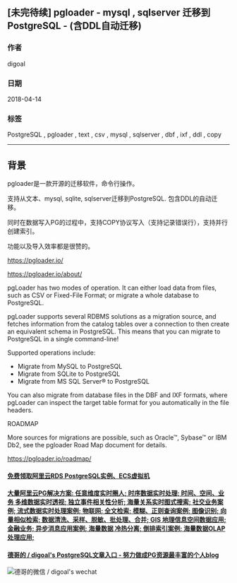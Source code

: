 ## [未完待续] pgloader - mysql , sqlserver 迁移到 PostgreSQL - (含DDL自动迁移)  
                                                               
### 作者                                                               
digoal                                                               
                                                               
### 日期                                                               
2018-04-14                                                             
                                                               
### 标签                                                               
PostgreSQL , pgloader , text , csv , mysql , sqlserver , dbf , ixf , ddl , copy     
                                                               
----                                                               
                                                               
## 背景      
pgloader是一款开源的迁移软件，命令行操作。  
  
支持从文本、mysql, sqlite, sqlserver迁移到PostgreSQL. 包含DDL的自动迁移。  
  
同时在数据写入PG的过程中，支持COPY协议写入（支持记录错误行），支持并行创建索引。  
  
功能以及导入效率都是很赞的。  
  
https://pgloader.io/  
  
https://pgloader.io/about/  
  
pgLoader has two modes of operation. It can either load data from files, such as CSV or Fixed-File Format; or migrate a whole database to PostgreSQL.  
  
pgLoader supports several RDBMS solutions as a migration source, and fetches information from the catalog tables over a connection to then create an equivalent schema in PostgreSQL. This means that you can migrate to PostgreSQL in a single command-line!  
  
Supported operations include:  
  
- Migrate from MySQL to PostgreSQL  
- Migrate from SQLite to PostgreSQL  
- Migrate from MS SQL Server® to PostgreSQL  
  
You can also migrate from database files in the DBF and IXF formats, where pgLoader can inspect the target table format for you automatically in the file headers.  
  
ROADMAP  
  
More sources for migrations are possible, such as Oracle™, Sybase™ or IBM Db2, see the pgloader Road Map document for details.  
  
https://pgloader.io/roadmap/  
  
  
  
  
  
  
  
  
  
  
  
  
  
  
  
  
  
  
  
  
  
  
  
  
  
  
  
  
  
  
  
  
  
  
  
  
  
  
#### [免费领取阿里云RDS PostgreSQL实例、ECS虚拟机](https://www.aliyun.com/database/postgresqlactivity "57258f76c37864c6e6d23383d05714ea")
  
  
#### [大量阿里云PG解决方案: 任意维度实时圈人; 时序数据实时处理; 时间、空间、业务 多维数据实时透视; 独立事件相关性分析; 海量关系实时图式搜索; 社交业务案例; 流式数据实时处理案例; 物联网; 全文检索; 模糊、正则查询案例; 图像识别; 向量相似检索; 数据清洗、采样、脱敏、批处理、合并; GIS 地理信息空间数据应用; 金融业务; 异步消息应用案例; 海量数据 冷热分离; 倒排索引案例; 海量数据OLAP处理应用;](https://yq.aliyun.com/topic/118 "40cff096e9ed7122c512b35d8561d9c8")
  
  
#### [德哥的 / digoal's PostgreSQL文章入口 - 努力做成PG资源最丰富的个人blog](https://github.com/digoal/blog/blob/master/README.md "22709685feb7cab07d30f30387f0a9ae")
  
  
![德哥的微信 / digoal's wechat](../pic/digoal_weixin.jpg "f7ad92eeba24523fd47a6e1a0e691b59")
  
